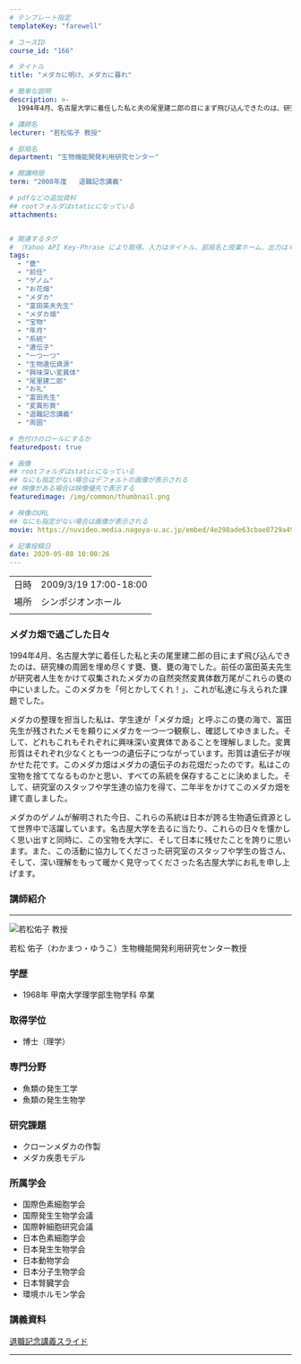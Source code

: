 ```yaml
---
# テンプレート指定
templateKey: "farewell"

# コースID
course_id: "166"

# タイトル
title: "メダカに明け、メダカに暮れ"

# 簡単な説明
description: >-
  1994年4月、名古屋大学に着任した私と夫の尾里建二郎の目にまず飛び込んできたのは、研究棟の周囲を埋め尽くす甕、甕、甕の海でした。前任の富田英夫先生が研究者人生をかけて収集されたメダカの自然突然変異体数万尾がこれらの甕の中にいました。このメダカを「何とかしてくれ！」、これが私達に与えられた課題でした。メダカの整理を担当した私は、学生達が「メダカ畑」と呼ぶこの甕の海で、富田先生が残されたメモ ....

# 講師名
lecturer: "若松佑子 教授"

# 部局名
department: "生物機能開発利用研究センター"

# 開講時限
term: "2008年度	退職記念講義"

# pdfなどの追加資料
## rootフォルダはstaticになっている
attachments:


# 関連するタグ
# （Yahoo API Key-Phrase により取得。入力はタイトル、部局名と授業ホーム、出力はキーフレーズ（tags））
tags:
  - "甕"
  - "前任"
  - "ゲノム"
  - "お花畑"
  - "メダカ"
  - "富田英夫先生"
  - "メダカ畑"
  - "宝物"
  - "年月"
  - "系統"
  - "遺伝子"
  - "一つ一つ"
  - "生物遺伝資源"
  - "興味深い変異体"
  - "尾里建二郎"
  - "お礼"
  - "富田先生"
  - "変異形質"
  - "退職記念講義"
  - "周囲"

# 色付けのロールにするか
featuredpost: true

# 画像
## rootフォルダはstaticになっている
## なにも指定がない場合はデフォルトの画像が表示される
## 映像がある場合は映像優先で表示する
featuredimage: /img/common/thumbnail.png

# 映像のURL
## なにも指定がない場合は画像が表示される
movie: https://nuvideo.media.nagoya-u.ac.jp/embed/4e298ade63cbae8729a497eed78653ddd89ea3d7

# 記事投稿日
date: 2020-05-08 10:00:26
---
```


|   |   |
|---|---|
| 日時 | 2009/3/19  17:00-18:00 |
| 場所 | シンポジオンホール |
|   |   |


### メダカ畑で過ごした日々

1994年4月、名古屋大学に着任した私と夫の尾里建二郎の目にまず飛び込んできたのは、研究棟の周囲を埋め尽くす甕、甕、甕の海でした。前任の富田英夫先生が研究者人生をかけて収集されたメダカの自然突然変異体数万尾がこれらの甕の中にいました。このメダカを「何とかしてくれ！」、これが私達に与えられた課題でした。

メダカの整理を担当した私は、学生達が「メダカ畑」と呼ぶこの甕の海で、富田先生が残されたメモを頼りにメダカを一つ一つ観察し、確認してゆきました。そして、どれもこれもそれぞれに興味深い変異体であることを理解しました。変異形質はそれぞれ少なくとも一つの遺伝子につながっています。形質は遺伝子が咲かせた花です。このメダカ畑はメダカの遺伝子のお花畑だったのです。私はこの宝物を捨ててなるものかと思い、すべての系統を保存することに決めました。そして、研究室のスタッフや学生達の協力を得て、二年半をかけてこのメダカ畑を建て直しました。

メダカのゲノムが解明された今日、これらの系統は日本が誇る生物遺伝資源として世界中で活躍しています。名古屋大学を去るに当たり、これらの日々を懐かしく思い出すと同時に、この宝物を大学に、そして日本に残せたことを誇りに思います。また、この活動に協力してくださった研究室のスタッフや学生の皆さん、そして、深い理解をもって暖かく見守ってくださった名古屋大学にお礼を申し上げます。


### 講師紹介
----

![若松佑子 教授](https://ocw.nagoya-u.jp/files/166/face.jpg) 

若松 佑子（わかまつ・ゆうこ）生物機能開発利用研究センター教授

### 学歴

* 1968年   甲南大学理学部生物学科 卒業

### 取得学位

* 博士（理学）

### 専門分野

* 魚類の発生工学
* 魚類の発生生物学

### 研究課題

* クローンメダカの作製
* メダカ疾患モデル

### 所属学会

* 国際色素細胞学会
* 国際発生生物学会議
* 国際幹細胞研究会議
* 日本色素細胞学会
* 日本発生生物学会
* 日本動物学会
* 日本分子生物学会
* 日本腎臓学会
* 環境ホルモン学会


### 講義資料

[退職記念講義スライド](https://ocw.nagoya-u.jp/files/166/resume.pdf) 




-----